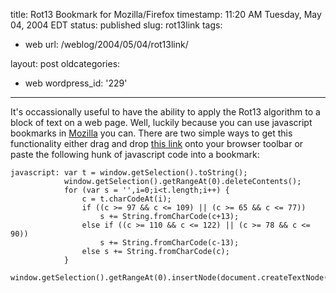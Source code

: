 title: Rot13 Bookmark for Mozilla/Firefox
timestamp: 11:20 AM Tuesday, May 04, 2004 EDT
status: published
slug: rot13link
tags:
- web
url: /weblog/2004/05/04/rot13link/

layout: post
oldcategories:
- web
wordpress_id: '229'

---

It's occassionally useful to have the ability to apply the Rot13 algorithm to
a block of text on a web page.  Well, luckily because you can use javascript
bookmarks in [Mozilla](http://www.mozilla.org/) you can.  There
are two simple ways to get this functionality either drag and drop [this link](javascript:%20var%20t%20=%20window.getSelection().toString();%20window.getSelection().getRangeAt(0).deleteContents();%20for%20(var%20s%20=%20'',i=0;i<t.length;i++)%20%7B%20c%20=%20t.charCodeAt(i);%20if%20((c%20>=%2097%20&&%20c%20<=%20109)%20%7C%7C%20(c%20>=%2065%20&&%20c%20<=%2077))%20s%20+=%20String.fromCharCode(c+13);%20else%20if%20((c%20>=%20110%20&&%20c%20<=%20122)%20%7C%7C%20(c%20>=%2078%20&&%20c%20<=%2090))%20s%20+=%20String.fromCharCode(c-13);%20else%20s%20+=%20String.fromCharCode(c);%20%7D%20window.getSelection().getRangeAt(0).insertNode(document.createTextNode(s));) onto your browser
toolbar or paste the following hunk of javascript code into a bookmark:




    
    javascript: var t = window.getSelection().toString();
                window.getSelection().getRangeAt(0).deleteContents();
                for (var s = '',i=0;i<t.length;i++) {
                    c = t.charCodeAt(i);
                    if ((c >= 97 && c <= 109) || (c >= 65 && c <= 77))
                        s += String.fromCharCode(c+13);
                    else if ((c >= 110 && c <= 122) || (c >= 78 && c <= 90))
                        s += String.fromCharCode(c-13);
                    else s += String.fromCharCode(c);
                }
                window.getSelection().getRangeAt(0).insertNode(document.createTextNode(s));
    
